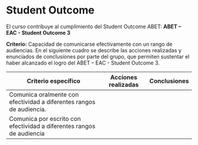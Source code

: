 # Student Outcome
El curso contribuye al cumplimiento del Student Outcome ABET:
**ABET – EAC - Student Outcome 3**

**Criterio:** Capacidad de comunicarse efectivamente con un rango de audiencias.
En el siguiente cuadro se describe las acciones realizadas y enunciados de
conclusiones por parte del grupo, que permiten sustentar el haber alcanzado el logro
del ABET – EAC - Student Outcome 3.

| Criterio específico                                                   | Acciones realizadas | Conclusiones |
|-----------------------------------------------------------------------|---------------------|--------------|
| Comunica oralmente con efectividad a diferentes rangos de audiencia.  |                     |              |
| Comunica por escrito con efectividad a diferentes rangos de audiencia |                     |              |